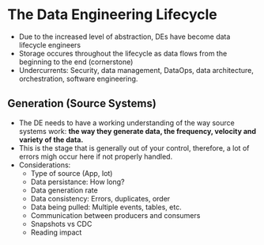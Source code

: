 # The Data Engineering Lifecycle
- Due to the increased level of abstraction, DEs have become data lifecycle engineers
- Storage occures throughout the lifecycle as data flows from the beginning to the end (cornerstone)
- Undercurrents: Security, data management, DataOps, data architecture, orchestration, software engineering.
## Generation (Source Systems)
- The DE needs to have a working understanding of the way source systems work: **the way they generate data, the frequency, velocity and variety of the data.**
- This is the stage that is generally out of your control, therefore, a lot of errors migh occur here if not properly handled.
- Considerations:
    - Type of source (App, Iot)
    - Data persistance: How long?
    - Data generation rate
    - Data consistency: Errors, duplicates, order
    - Data being pulled: Multiple events, tables, etc.
    - Communication between producers and consumers
    - Snapshots vs CDC
    - Reading impact

